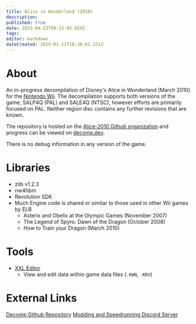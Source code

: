 ```yaml
---
title: Alice in Wonderland (2010)
description: 
published: true
date: 2025-04-23T09:33:03.659Z
tags: 
editor: markdown
dateCreated: 2025-02-13T18:38:01.331Z
---
```


# About
An in-progress decompilation of Disney's Alice in Wonderland (March 2010) for the [Nintendo Wii](https://wiki.decomp.dev/platforms/gamecube-wii).
The decompilation supports both versions of the game; SALP4Q (PAL) and SALE4Q (NTSC), however efforts are primarily focused on PAL. Neither region disc contains any further revisions that are known.

The repository is hosted on the [Alice-2010 Github organization](https://github.com/Alice-2010) and progress can be viewed on [decomp.dev](https://decomp.dev/Alice-2010/Decomp).

There is no debug information in any version of the game.

# Libraries
- zlib v1.2.3
- nw4hbm
- Revolution SDK
- Much Engine code is shared or similar to those used in other Wii games by ELB
	- Asterix and Obelix at the Olympic Games (November 2007)
	- The Legend of Spyro: Dawn of the Dragon (October 2008)
  - How to Train your Dragon (March 2010)
  
# Tools
- [XXL Editor](https://github.com/Alice-2010/XXL-Editor)
	- View and edit data within game data files (`.KWN`, `.KRV`)

# External Links
[Decomp Github Repository](https://github.com/Alice-2010/Decomp)
[Modding and Speedrunning Discord Server](https://discord.gg/CsKhC3HESA)